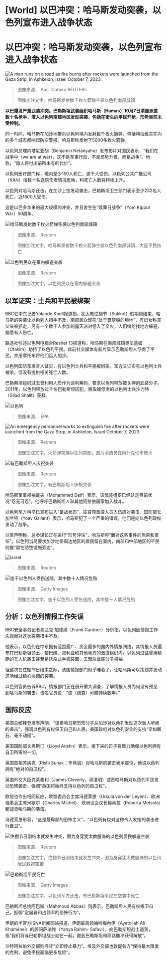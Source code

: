 # [World] 以巴冲突：哈马斯发动突袭，以色列宣布进入战争状态

#  以巴冲突：哈马斯发动突袭，以色列宣布进入战争状态


![A man runs on a road as fire burns after rockets were launched from the Gaza Strip, in Ashkelon, Israel October 7, 2023.](_131356295_fire2.jpg)

> 图像来源，  Amir Cohen/ REUTERs
>
> 图像加注文字，哈马斯发射数千枚火箭弹空袭以色列南部城镇

**以巴爆发严重武装冲突。巴勒斯坦武装组织哈马斯（Hamas）10月7日清晨派遣数十名枪手，潜入以色列南部地区发动突袭，包括在街头向平民开枪，形势目前未受控制。**

同一时间，哈马斯在加沙地带向以色列境内发射数千枚火箭弹，包括特拉维夫在内的多个城市都响起防空警报。哈马斯称发射了5000多枚火箭弹。

以色列总理内塔尼亚胡（Benjamin Netanyahu）发布影片对国民表示，“我们在战争中（we are at war），这不是军事行动，不是局势升级，而是战争”。他称，“敌人将付出前所未有的代价”。

以色列医疗部门称，境内至少150人死亡，逾千人受伤。以色列公共广播公司（KAN）指数十名送院伤者情况危殆，料死亡人数将持续上升。

以色列对哈马斯还击，在加沙上空发动袭击，巴勒斯坦卫生部门表示至少232名人死亡，近1800人受伤。

这是以巴多年来的最大规模的冲突，并且发生在“赎罪日战争”（Yom Kippur War）50周年。

![哈马斯发射数千枚火箭弹空袭以色列南部城镇](_131356763_27ad30a598fbf08c28391451f8b2cc1b331999c8.jpg)

> 图像来源，  Reuters
>
> 图像加注文字，哈马斯发射数千枚火箭弹空袭以色列南部城镇，大量平民伤亡

![以色列民众在室内躲避突袭](_131356765_08d326ed08693c6e0e9742fd81bed1172b6d8c4c.jpg)

> 图像来源，  Reuters
>
> 图像加注文字，以色列民众在室内躲避突袭

##  以军证实：士兵和平民被绑架

BBC驻中东记者Yolande Knell报道指，犹太教住棚节（Sukkot）假期刚结束，哈马斯的突袭让以色列人措手不及，南部民众现在“处于噩梦般的境地”，有妇女称其父亲被抓走，另有一个数千人参加的露天派对卷入了交火，人们纷纷找地方躲避，据悉有人伤亡。

路透社引述以色列电视台Reshet 13报道称，哈马斯在南部城镇奥法基姆（Ofakim）劫持了以色列平民。此前社交媒体有影片显示巴勒斯坦人俘虏了平民，并用摩托车将他们运入加沙。

以色列国防军发言人证实，有以色列士兵和平民被绑架。军方又证实有以色列士兵被杀，但没有提供相关死亡人数。

巴勒斯坦组织过去曾利用人质作为谈判筹码，要求以色列释放被关押的武装分子。2011年，以色列释放过千名巴勒斯坦囚犯，换取被俘虏的以色列士兵沙力特（Gilad Shalit）获释。

![以色列](_131356769_7c70a866bafb9d622202d213b2344716f5f2c1f9.jpg)

> 图像来源，  EPA

![An emergency personnel works to extinguish fire after rockets were launched from the Gaza Strip, in Ashkelon, Israel October 7, 2023.](_131355665_cc97933591216fbacf3af90f9522c109e57f08410_0_3433_19313433x1931.jpg)

> 图像来源，  Reuters
>
> 图像加注文字，火箭弹突袭以色列南部，图为消防员在阿什克伦市救火

![有巴勒斯坦人庆祝突袭](_131356767_9dc85808b57387e51ecfbca185c5fe084cb2ccf0.jpg)

> 图像来源，  Reuters
>
> 图像加注文字，有巴勒斯坦人庆祝突袭

哈马斯军事领袖戴夫（Mohammed Deif）表示，该武装组织已经认定目前状况“忍无可忍”，他呼吁巴勒斯坦人和其他阿拉伯国家加入战斗。

以色列军方稍早已宣布进入“备战状态”，征召预备役人员入伍应对袭击。国防部长加兰特（Yoav Gallant）表示，哈马斯犯了一个严重的错误，他们是向以色列政权发动了战争。

以军声明称，总参谋长正在进行“形势评估”，哈马斯将“面对这些事件的后果和责任”。以色列当局要求加沙地带周边地区的居民留在室内，南部和中部地区的平民则要“留在防空设施旁边”。

![israel](_131356959_26822c54907c29912d29fa0d7e1d9c31441deedb.jpg)

> 图像来源，  Reuters

![逾千以色列人受伤送院，其中数十人情况危殆](_131356965_8cd17f11-9730-4c89-a148-2bc48e166916.jpg)

> 图像来源，  Getty Images
>
> 图像加注文字，逾千以色列人受伤送院，其中数十人情况危殆

##  分析：以色列情报工作失误

BBC安全事务记者弗兰克·加德纳（Frank Gardner）分析指，以色列因情报工作失误而对这次突袭措手不及。

他表示，以色列在中东拥有范围最广、资金最多的国内外情报网络，其情报人员遍布在巴勒斯坦领土、黎巴嫩、叙利亚和其他地方的激进组织内。以色列过往曾用精确的无人机袭击甚至是诱杀式手机装置，去暗杀武装分子领袖。

但这次在住棚节日结束之际，该国情报部门似乎睡着了，让哈马斯可以策划并发动这场经过精心协调的突袭。

以色列官员告诉BBC，情报部门正在展开重大调查，了解情报人员为何没有预见到哈马斯的袭击。该名官员说：“这（调查）可能持续数年。”

##  国际反应

美国总统拜登发表声明，“谴责哈马斯恐怖分子从加沙对以色列发动这次骇人听闻的袭击”，强调以色列有权保卫自己和人民，美国政府对以色列安全的支持“坚如磐石、毫不动摇”。

美国国防部长奥斯汀（Lloyd Austin）表示，接下来的日子将致力确保以色列拥有自卫所需的一切。

英国首相苏纳克（Rishi Sunak；辛伟诚）对哈马斯的袭击表示震惊，他说以色列拥有“绝对的自卫权”。

英国外交大臣克莱弗利（James Cleverly，祁湛明）谴责哈马斯对以色列平民发动恐怖袭击，强调“英国将始终支持以色列的自卫权”。

欧盟也作出相同反应，欧盟委员会主席冯德莱恩（Ursula von der Leyen）、欧洲理事会主席米歇尔（Charles Michel）、欧洲议会议长梅索拉（Roberta Metsola）都谴责哈马斯的袭击。

冯德莱恩形容，“这是最卑鄙的恐怖主义”，“以色列有权对这种令人发指的袭击进行自卫”。

![住棚节日刚结束就发生冲突，图为身穿犹太教服饰的以色列居民躲避空袭](_131356957_e12c25d3fea96c0596083892cbdabe1f639ca871.jpg)

> 图像来源，  Reuters
>
> 图像加注文字，住棚节日刚结束就发生冲突，图为身穿犹太教服饰的以色列居民躲避空袭

![巴勒斯坦平民死亡](_131356963_gettyimages-1722184640.jpg)

> 图像来源，  Getty Images
>
> 图像加注文字，以色列军方还击，有巴勒斯坦平民在空袭中死亡

巴勒斯坦总统阿巴斯（Mahmoud Abbas）则表示，巴勒斯坦人民有权捍卫自己，抵御“定居者和占领军的恐怖行为”。

伊朗的半官方ISNA新闻网站报道，伊朗最高领袖哈梅內伊（Ayatollah Ali Khamenei）的顾问萨法维（Yahya Rahim- Safavi），向巴勒斯坦战士道贺，指“我们将与巴勒斯坦战士站在一起，直到巴勒斯坦和耶路撒冷获得解放”。

沙特阿拉伯外交部则呼吁“立即停止暴力”。埃及外交部也敦促各方“保持最大限度的克制，避免平民面临更多危险”。


